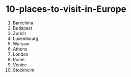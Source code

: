 # 10-places-to-visit-in-Europe
1. Barcelona
2. Budapest
3. Zurich
4. Luxembourg
5. Warsaw
6. Athens
7. London
8. Rome
9. Venice
10. Stockholm
